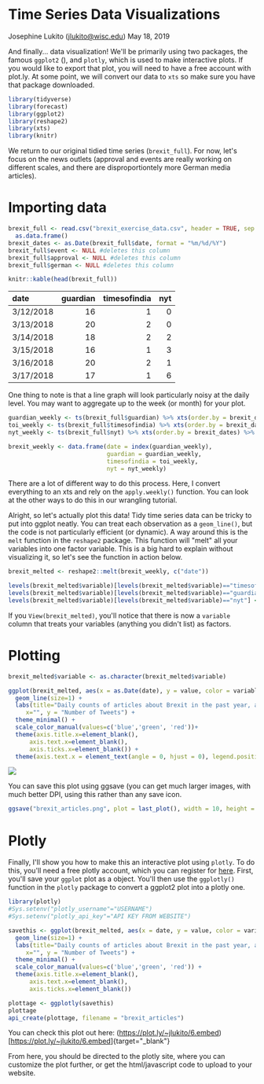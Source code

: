 Time Series Data Visualizations
================
Josephine Lukito (<jlukito@wisc.edu>)
May 18, 2019

And finally... data visualization! We'll be primarily using two packages, the famous `ggplot2` (), and `plotly`, which is used to make interactive plots. If you would like to export that plot, you will need to have a free account with plot.ly. At some point, we will convert our data to `xts` so make sure you have that package downloaded.

``` r
library(tidyverse)
library(forecast)
library(ggplot2)
library(reshape2)
library(xts)
library(knitr)
```

We return to our original tidied time series (`brexit_full`). For now, let's focus on the news outlets (approval and events are really working on different scales, and there are disproportiontely more German media articles).

Importing data
==============

``` r
brexit_full <- read.csv("brexit_exercise_data.csv", header = TRUE, sep = ",", stringsAsFactors = F) %>% 
  as.data.frame()
brexit_dates <- as.Date(brexit_full$date, format = "%m/%d/%Y")
brexit_full$event <- NULL #deletes this column
brexit_full$approval <- NULL #deletes this column
brexit_full$german <- NULL #deletes this column

knitr::kable(head(brexit_full))
```

| date      |  guardian|  timesofindia|  nyt|
|:----------|---------:|-------------:|----:|
| 3/12/2018 |        16|             1|    0|
| 3/13/2018 |        20|             2|    0|
| 3/14/2018 |        18|             2|    2|
| 3/15/2018 |        16|             1|    3|
| 3/16/2018 |        20|             2|    1|
| 3/17/2018 |        17|             1|    6|

One thing to note is that a line graph will look particularly noisy at the daily level. You may want to aggregate up to the week (or month) for your plot.

``` r
guardian_weekly <- ts(brexit_full$guardian) %>% xts(order.by = brexit_dates) %>% apply.weekly(sum) #weekly sum
toi_weekly <- ts(brexit_full$timesofindia) %>% xts(order.by = brexit_dates) %>% apply.weekly(sum) #weekly sum
nyt_weekly <- ts(brexit_full$nyt) %>% xts(order.by = brexit_dates) %>% apply.weekly(sum) #weekly sum

brexit_weekly <- data.frame(date = index(guardian_weekly),
                            guardian = guardian_weekly,
                            timesofindia = toi_weekly, 
                            nyt = nyt_weekly)
```

There are a lot of different way to do this process. Here, I convert everything to an xts and rely on the `apply.weekly()` function. You can look at the other ways to do this in our wrangling tutorial.

Alright, so let's actually plot this data! Tidy time series data can be tricky to put into ggplot neatly. You can treat each observation as a `geom_line()`, but the code is not particularly efficient (or dynamic). A way around this is the `melt` function in the `reshape2` package. This function will "melt" all your variables into one factor variable. This is a big hard to explain without visualizing it, so let's see the function in action below.

``` r
brexit_melted <- reshape2::melt(brexit_weekly, c("date")) 

levels(brexit_melted$variable)[levels(brexit_melted$variable)=="timesofindia"] <- "The Times of India"
levels(brexit_melted$variable)[levels(brexit_melted$variable)=="guardian"] <- "The Guardian"
levels(brexit_melted$variable)[levels(brexit_melted$variable)=="nyt"] <- "The New York Times"
```

If you `View(brexit_melted)`, you'll notice that there is now a `variable` column that treats your variables (anything you didn't list) as factors.

Plotting
========

``` r
brexit_melted$variable <- as.character(brexit_melted$variable)

ggplot(brexit_melted, aes(x = as.Date(date), y = value, color = variable)) + 
  geom_line(size=1) +
  labs(title="Daily counts of articles about Brexit in the past year, across multiple news media",
     x="", y = "Number of Tweets") +
  theme_minimal() +
  scale_color_manual(values=c('blue','green', 'red'))+
  theme(axis.title.x=element_blank(),
      axis.text.x=element_blank(),
      axis.ticks.x=element_blank()) +
  theme(axis.text.x = element_text(angle = 0, hjust = 0), legend.position="bottom") 
```

![](visualization_files/figure-markdown_github/plotty-1.png)

You can save this plot using ggsave (you can get much larger images, with much better DPI, using this rather than any save icon.

``` r
ggsave("brexit_articles.png", plot = last_plot(), width = 10, height = 5, units = "in", dpi = 600)
```

Plotly
======

Finally, I'll show you how to make this an interactive plot using `plotly`. To do this, you'll need a free plotly account, which you can register for <a href="https://plot.ly/" target="_blank">here</a>. First, you'll save your `ggplot` plot as a object. You'll then use the `ggplotly()` function in the `plotly` package to convert a ggplot2 plot into a plotly one.

``` r
library(plotly)
#Sys.setenv("plotly_username"="USERNAME")
#Sys.setenv("plotly_api_key"="API KEY FROM WEBSITE")

savethis <- ggplot(brexit_melted, aes(x = date, y = value, color = variable)) + 
  geom_line(size=1) +
  labs(title="Daily counts of articles about Brexit in the past year, across multiple news media",
     x="", y = "Number of Tweets") +
  theme_minimal() +
  scale_color_manual(values=c('blue','green', 'red')) +
  theme(axis.title.x=element_blank(),
      axis.text.x=element_blank(),
      axis.ticks.x=element_blank())

plottage <- ggplotly(savethis)
plottage
api_create(plottage, filename = "brexit_articles")
```

You can check this plot out here: (<https://plot.ly/~jlukito/6.embed>)\[<https://plot.ly/~jlukito/6.embed>\]{target="\_blank"}

From here, you should be directed to the plotly site, where you can customize the plot further, or get the html/javascript code to upload to your website.
